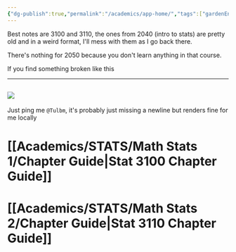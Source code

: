 ```yaml
---
{"dg-publish":true,"permalink":"/academics/app-home/","tags":["gardenEntry"],"created":"2025-07-07T17:35:27.076-04:00","updated":"2025-07-08T11:19:56.264-04:00"}
---
```


Best notes are 3100 and 3110, the ones from 2040 (intro to stats) are pretty old and in a weird format, I'll mess with them as I go back there.

There's nothing for 2050 because you don't learn anything in that course.

If you find something broken like this

-----
![](https://i.imgur.com/1DnmuVK.png)
-----

Just ping me `@Tulbm`, it's probably just missing a newline but renders fine for me locally

# [[Academics/STATS/Math Stats 1/Chapter Guide\|Stat 3100 Chapter Guide]]

# [[Academics/STATS/Math Stats 2/Chapter Guide\|Stat 3110 Chapter Guide]]


